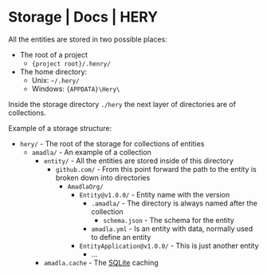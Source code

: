 # Storage | Docs | HERY
All the entities are stored in two possible places: 
- The root of a project
  - `{project root}/.henry/`
- The home directory: 
  - Unix: `~/.hery/`
  - Windows: `{APPDATA}\Hery\`

Inside the storage directory `./hery` the next layer of directories are of collections.

Example of a storage structure: 
- `hery/` - The root of the storage for collections of entities
  - `amadla/` - An example of a collection
    - `entity/` - All the entities are stored inside of this directory
      - `github.com/` - From this point forward the path to the entity is broken down into directories
        - `AmadlaOrg/`
          - `Entity@v1.0.0/` - Entity name with the version
            - `.amadla/` - The directory is always named after the collection
              - `schema.json` - The schema for the entity
            - `amadla.yml` - Is an entity with data, normally used to define an entity
          - `EntityApplication@v1.0.0/` - This is just another entity
            - ...
    - `amadla.cache` - The [SQLite](https://www.sqlite.org/) caching